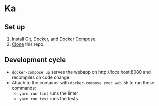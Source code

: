 # Ka

## Set up

 1. Install [Git], [Docker], and [Docker Compose].
 2. [Clone] this repo.

[git]: https://help.github.com/articles/set-up-git/#setting-up-git
[docker]: https://docs.docker.com/install/
[docker compose]: https://docs.docker.com/compose/install/
[clone]: https://help.github.com/articles/cloning-a-repository/

## Development cycle

  * `docker-compose up` serves the webapp on http://localhost:8080 and recompiles on code change.
  * Attach to the container with `docker-compose exec web sh` to run these commands:
     * `yarn run lint` runs the linter
     * `yarn run test` runs the tests
